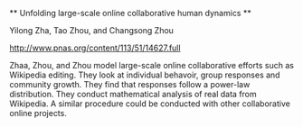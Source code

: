 ** Unfolding large-scale online collaborative human dynamics **

Yilong Zha, Tao Zhou, and Changsong Zhou

http://www.pnas.org/content/113/51/14627.full

Zhaa, Zhou, and Zhou model large-scale online collaborative efforts such as Wikipedia editing. They look at individual behavoir, group responses and community growth. They find that responses follow a power-law distribution. They conduct mathematical analysis of real data from Wikipedia. A similar procedure could be conducted with other collaborative online projects.